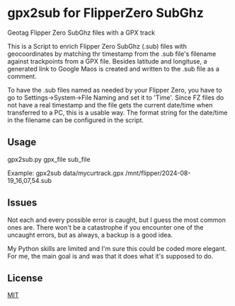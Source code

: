# gpx2sub for FlipperZero SubGhz
Geotag Flipper Zero SubGhz files with a GPX track


This is a Script to enrich Flipper Zero SubGhz (.sub) files with geocoordinates by matching
thr timestamp from the .sub file's filename against trackpoints from a GPX file.
Besides latitude and longituse, a generated link to Google Maos is created
and written to the .sub file as a comment.

To have the .sub files named as needed by your Flipper Zero, you have to go to
Settings->System->File Naming and set it to 'Time'. Since FZ files do not have a 
real timestamp and the file gets the current date/time when transferred to a PC,
this is a usable way. The format string for the date/time in the filename can
be configured in the script.

## Usage

gpx2sub.py gpx_file sub_file

Example: gpx2sub data/mycurtrack.gpx /mnt/flipper/2024-08-19_16,07,54.sub

## Issues

Not each and every possible error is caught, but I guess the most common ones are. There
won't be a catastrophe if you encounter one of the uncaught errors, but as always, a
backup is a good idea.

My Python skills are limited and I'm sure this could be coded more elegant. For me,
the main goal is and was that it does what it's supposed to do.

## License
[MIT](https://choosealicense.com/licenses/mit/)
